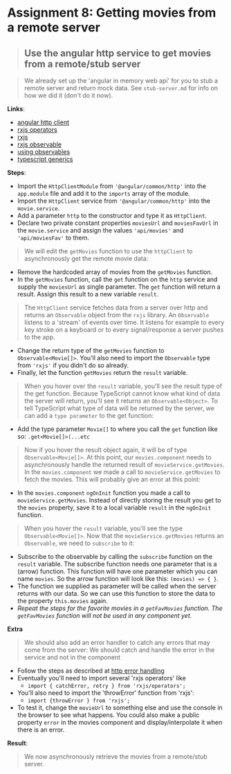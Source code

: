 Assignment 8: Getting movies from a remote server
==============================================

> ## Use the angular http service to get movies from a remote/stub server

> We already set up the 'angular in memory web api' for you to stub a remote server and return mock data. See `stub-server.md` for info on how we did it (don't do it now).

**Links**:
- [angular http client](https://angular.io/guide/http)
- [rxjs operators](https://gist.github.com/btroncone/d6cf141d6f2c00dc6b35)
- [rxjs](http://reactivex.io/rxjs/manual/overview.html#introduction)
- [rxjs observable](http://reactivex.io/documentation/observable.html)
- [using observables](https://angular-2-training-book.rangle.io/handout/observables/using_observables.html)
- [typescript generics](https://www.typescriptlang.org/docs/handbook/generics.html)

**Steps**:
- Import the `HttpClientModule` from `'@angular/common/http'` into the `app.module` file and add it to the `imports` array of the module.
- Import the `HttpClient` service from `'@angular/common/http'` into the `movie.service`.
- Add a parameter `http` to the constructor and type it as `HttpClient`.
- Declare two private constant properties `moviesUrl` and `moviesFavUrl` in the `movie.service` and assign the values `'api/movies'` and `'api/moviesFav'` to them.
>  We will edit the `getMovies` function to use the `httpClient` to asynchronously get the remote movie data:
- Remove the hardcoded array of movies from the `getMovies` function.
- In the `getMovies` function, call the `get` function on the `http` service and supply the `moviesUrl` as single parameter. The `get` function will return a result. Assign this result to a new variable `result`.
> The `HttpClient` service fetches data from a server over http and returns an `Observable` object from the `rxjs` library.
An `Observable` listens to a 'stream' of events over time. It listens for example to every key stroke on a keyboard or to every signal/response a server pushes to the app.
- Change the return type of the `getMovies` function to `Observable<Movie[]>`. You'll also need to import the `Observable` type from `'rxjs'` if you didn't do so already.
- Finally, let the function `getMovies` return the `result` variable.
> When you hover over the `result` variable, you'll see the result type of the get function. Because TypeScript cannot know what kind of data the server will return, you'll see it returns an `Observable<Object>`.
> To tell TypeScript what type of data will be returned by the server, we can add a `type parameter` to the get function:
- Add the type parameter `Movie[]` to where you call the `get` function like so: `.get<Movie[]>(...etc`
> Now if you hover the result object again, it will be of type `Observable<Movie[]>`.
> At this point, our `movies.component` needs to asynchronously handle the returned result of `movieService.getMovies`.
> In the `movies.component` we made a call to `movieService.getMovies` to fetch the movies. This will probably give an error at this point:
- In the `movies.component` `ngOnInit` function you made a call to `movieService.getMovies`. Instead of directly storing the result you get to the `movies` property, save it to a local variable `result` in the `ngOnInit` function.
> When you hover the `result` variable, you'll see the type `Observable<Movie[]>`. Now that the `movieService.getMovies` returns an `Observable`, we need to `subscribe` to it:
- Subscribe to the observable by calling the `subscribe` function on the `result` variable. The subscribe function needs one parameter that is a (arrow) function. This function will have one parameter which you can name `movies`. So the arrow function will look like this: `(movies) => { }`.
- The function we supplied as parameter will be called when the server returns with our data. So we can use this function to store the data to the property `this.movies` again.
- *Repeat the steps for the favorite movies in a `getFavMovies` function. The `getFavMovies` function will not be used in any component yet.*

**Extra**

> We should also add an error handler to catch any errors that may come from the server:
> We should catch and handle the error in the service and not in the component
- Follow the steps as described at [http error handling](https://angular.io/guide/http#error-handling)
- Eventually you'll need to import several 'rxjs operators' like
    - `import { catchError, retry } from 'rxjs/operators';`
- You'll also need to import the 'throwError' function from 'rxjs':
    - `import {throwError } from 'rxjs';`
- To test it, change the `movieUrl` to something else and use the console in the browser to see what happens. You could also make a public property `error` in the movies component and display/interpolate it when there is an error.

**Result**:
> We now asynchronously retrieve the movies from a remote/stub server.